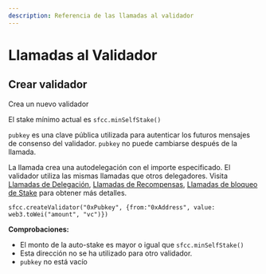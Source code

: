 ```yaml
---
description: Referencia de las llamadas al validador
---
```


# Llamadas al Validador

## Crear validador&#x20;

Crea un nuevo validador

El stake mínimo actual es `sfcc.minSelfStake()`

`pubkey` es una clave pública utilizada para autenticar los futuros mensajes de consenso del validador. `pubkey` no puede cambiarse después de la llamada.

La llamada crea una autodelegación con el importe especificado. El validador utiliza las mismas llamadas que otros delegadores. Visita [Llamadas de Delegación](llamadas-de-delegacion.md), [Llamadas de Recompensas](llamadas-de-recompensas.md), [Llamadas de bloqueo de Stake](llamadas-de-bloqueo-de-stake.md) para obtener más detalles.

```
sfcc.createValidator("0xPubkey", {from:"0xAddress", value: web3.toWei("amount", "vc")})
```

**Comprobaciones:**

* El monto de la auto-stake es mayor o igual que `sfcc.minSelfStake()`
* Esta dirección no se ha utilizado para otro validador.
* `pubkey` no está vacío
